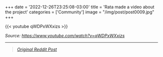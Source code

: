 +++
date = '2022-12-26T23:25:08-03:00'
title = 'Rata made a video about the project'
categories = ['Community']
image = "/img/post/post0009.jpg"
+++

{{< youtube qWDPxWXxizs >}}

_Source: https://www.youtube.com/watch?v=qWDPxWXxizs_

---

> _[Original Reddit Post](https://www.reddit.com/r/TheDuelistKingdom/comments/zw436d/yugioh_kingdom_duels_master_rule_%C2%BD_by_rata/)_


